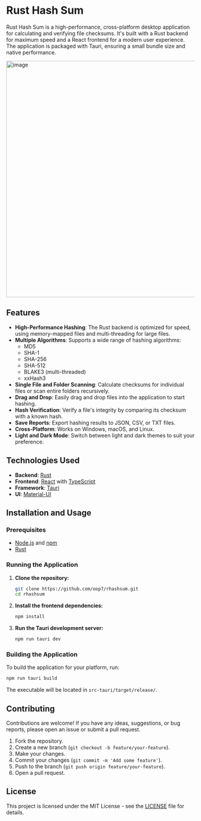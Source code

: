 # Rust Hash Sum

Rust Hash Sum is a high-performance, cross-platform desktop application for calculating and verifying file checksums. It's built with a Rust backend for maximum speed and a React frontend for a modern user experience. The application is packaged with Tauri, ensuring a small bundle size and native performance.

<img width="802" height="632" alt="image" src="https://github.com/user-attachments/assets/1655b4b1-4028-4284-ba00-3106ce48453e" />


## Features

- **High-Performance Hashing**: The Rust backend is optimized for speed, using memory-mapped files and multi-threading for large files.
- **Multiple Algorithms**: Supports a wide range of hashing algorithms:
  - MD5
  - SHA-1
  - SHA-256
  - SHA-512
  - BLAKE3 (multi-threaded)
  - xxHash3
- **Single File and Folder Scanning**: Calculate checksums for individual files or scan entire folders recursively.
- **Drag and Drop**: Easily drag and drop files into the application to start hashing.
- **Hash Verification**: Verify a file's integrity by comparing its checksum with a known hash.
- **Save Reports**: Export hashing results to JSON, CSV, or TXT files.
- **Cross-Platform**: Works on Windows, macOS, and Linux.
- **Light and Dark Mode**: Switch between light and dark themes to suit your preference.

## Technologies Used

- **Backend**: [Rust](https://www.rust-lang.org/)
- **Frontend**: [React](https://reactjs.org/) with [TypeScript](https://www.typescriptlang.org/)
- **Framework**: [Tauri](https://tauri.app/)
- **UI**: [Material-UI](https://mui.com/)

## Installation and Usage

### Prerequisites

- [Node.js](https://nodejs.org/) and [npm](https://www.npmjs.com/)
- [Rust](https://www.rust-lang.org/tools/install)

### Running the Application

1.  **Clone the repository:**
    ```bash
    git clone https://github.com/oop7/rhashsum.git
    cd rhashsum
    ```

2.  **Install the frontend dependencies:**
    ```bash
    npm install
    ```

3.  **Run the Tauri development server:**
    ```bash
    npm run tauri dev
    ```

### Building the Application

To build the application for your platform, run:

```bash
npm run tauri build
```

The executable will be located in `src-tauri/target/release/`.

## Contributing

Contributions are welcome! If you have any ideas, suggestions, or bug reports, please open an issue or submit a pull request.

1.  Fork the repository.
2.  Create a new branch (`git checkout -b feature/your-feature`).
3.  Make your changes.
4.  Commit your changes (`git commit -m 'Add some feature'`).
5.  Push to the branch (`git push origin feature/your-feature`).
6.  Open a pull request.

## License

This project is licensed under the MIT License - see the [LICENSE](LICENSE) file for details.
